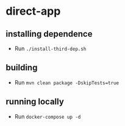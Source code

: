 direct-app
==========

## installing dependence

- Run `./install-third-dep.sh`

## building

- Run `mvn clean package -DskipTests=true`

## running locally

- Run `docker-compose up -d`
